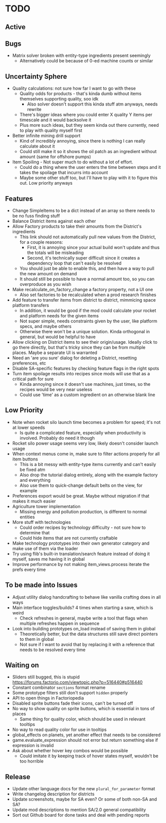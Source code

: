 # TODO

## Active


## Bugs

- Matrix solver broken with entity-type ingredients present seemingly
  - Alternatively could be because of 0-ed machine counts or similar

## Uncertainty Sphere

- Quality calculations: not sure how far I want to go with these
  - Quality odds for products - that's kinda dumb without items themselves supporting quality, soo idk
    - Also solver doesn't support this kinda stuff atm anyways, needs rewrite
  - There's bigger ideas where you could enter X quality Y items per timescale and it would backsolve it
  - Plus more such ideas, but they seem kinda out there currently, need to play with quality myself first
- Better infinite mining drill support
  - Kind of incredibly annoying, since there is nothing I can really calculate about it
  - Could still make it so it shows the oil patch as an ingredient without amount (same for offshore pumps)
- Item Spoiling - Not super much to do without a lot of effort.
  - Could do a thing where the user enters the time between steps and it takes the spoilage that incurrs into account
  - Maybe some other stuff too, but I'll have to play with it to figure this out. Low priority anyways

## Features

- Change SimpleItems to be a dict instead of an array so there needs to be no fuss finding stuff
- Balance District items against each other
- Allow Factory products to take their amounts from the District's ingredients
  - This link should not automatically pull new values from the District, for a couple reasons:
    - First, it is annoying since your actual build won't update and thus the totals will be misleading
    - Second, it's technically super difficult since it creates a dependency loop that can't easily be resolved
  - You should just be able to enable this, and then have a way to pull the new amount on demand
  - It should still be possible to have a normal amount too, so you can overproduce as you wish
- Make recalculate_on_factory_change a factory property, not a UI one
  - Also set factories to be recalculated when a prod research finishes
- Add feature to transfer items from district to district, mimmicing space platform transfers
  - In addition, it would be good if the mod could calculate your rocket and platform needs for the given items
  - Not super simple, needs constraints given by the user, like platform specs, and maybe others
  - Otherwise there won't be a unique solution. Kinda orthogonal in general, but would be helpful to have
- Allow clicking on District items to see their origin/usage. Ideally click to go there directly, but that's
  tricky since they can be from multiple places. Maybe a separate UI is warranted
- Need an 'are you sure' dialog for deleting a District, resetting preferences, etc
- Disable SA-specific features by checking feature flags in the right spots
- Turn item spoilage results into recipes since mods will use that as a critical path for sure
  - Kinda annoying since it doesn't use machines, just times, so the recipes would be very near useless
  - Could use 'time' as a custom ingredient on an otherwise blank line

## Low Priority

- Note when rocket silo launch time becomes a problem for speed; it's not at lower speeds
  - Is quite a complicated feature, especially when productivity is involved. Probably do need it though
- Rocket silo power usage seems very low, likely doesn't consider launch usage
- When context menus come in, make sure to filter actions properly for all item buttons
  - This is a bit messy with entity-type items currently and can't easily be fixed atm
  - Also drop the tutorial dialog entirely, along with the example factory and everything
  - Also use them to quick-change default belts on the view, for example
- Preferences export would be great. Maybe without migration if that makes it much easier
- Agriculture tower implementation
  - Missing energy and pollution production, is different to normal entities
- More stuff with technologies
  - Could order recipes by technology difficulty - not sure how to determine that
  - Could hide items that are not currently craftable
- Make technology prototypes into their own generator category and make use of them via the loader
- Try using flib's built-in translation/search feature instead of doing it myself, saves me having it in global
- Improve performance by not making item_views.process iterate the prefs every time

## To be made into Issues

- Adjust utility dialog handcrafting to behave like vanilla crafting does in all ways
- Main interface toggles/builds? 4 times when starting a save, which is weird
  - Check refreshes in general, maybe write a tool that flags when multiple refreshes happen in sequence
- Look into building prototypes on_load instead of saving them in global
  - Theoretically better, but the data structures still save direct pointers to them in global
  - Not sure if I want to avoid that by replacing it with a reference that needs to be resolved every time

## Waiting on

- Sliders still bugged, this is stupid https://forums.factorio.com/viewtopic.php?p=516440#p516440
- Constant combinator `sections` format rename
- Some prototype filters still don't support `hidden` properly
- API to open things in Factoriopedia
- Disabled sprite buttons fade their icons, can't be turned off
- No way to show quality on sprite buttons, which is essential in tons of places
  - Same thing for quality color, which should be used in relevant tooltips
- No way to read quality color for use in tooltips
- global_effects on planets, yet another effect that needs to be considered
- game.evaluate_expression should not error but return something else if expression is invalid
- Ask about whether hover key combos would be possible
  - Could imitate it by keeping track of hover states myself, wouldn't be too horrible

## Release

- Update other language docs for the new `plural_for_parameter` format
- Write changelog description for districts
- Update screenshots, maybe for SA even? Or some of both non-SA and SA?
- Update mod descriptions to mention SA/2.0 general compatibility
- Sort out Github board for done tasks and deal with pending reports
